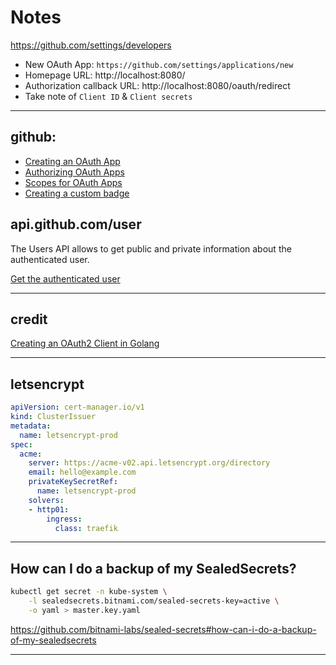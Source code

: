 # Notes

https://github.com/settings/developers

- New OAuth App: `https://github.com/settings/applications/new`
- Homepage URL: http://localhost:8080/
- Authorization callback URL: http://localhost:8080/oauth/redirect
- Take note of `Client ID` & `Client secrets`

---

## github:
- [Creating an OAuth App](https://docs.github.com/en/developers/apps/building-oauth-apps/creating-an-oauth-app)
- [Authorizing OAuth Apps](https://docs.github.com/en/developers/apps/building-oauth-apps/authorizing-oauth-apps)
- [Scopes for OAuth Apps](https://docs.github.com/en/developers/apps/building-oauth-apps/scopes-for-oauth-apps)
- [Creating a custom badge](https://docs.github.com/en/developers/apps/building-oauth-apps/creating-a-custom-badge-for-your-oauth-app)

## api.github.com/user

The Users API allows to get public and private information about the authenticated user.

[Get the authenticated user](https://docs.github.com/en/rest/reference/users)

---

## credit
[Creating an OAuth2 Client in Golang](https://www.sohamkamani.com/golang/oauth/)

---

## letsencrypt

```yaml
apiVersion: cert-manager.io/v1
kind: ClusterIssuer
metadata:
  name: letsencrypt-prod
spec:
  acme:
    server: https://acme-v02.api.letsencrypt.org/directory
    email: hello@example.com
    privateKeySecretRef:
      name: letsencrypt-prod
    solvers:
    - http01:
        ingress:
          class: traefik
```

---

## How can I do a backup of my SealedSecrets?

```sh
kubectl get secret -n kube-system \
    -l sealedsecrets.bitnami.com/sealed-secrets-key=active \
    -o yaml > master.key.yaml
```

https://github.com/bitnami-labs/sealed-secrets#how-can-i-do-a-backup-of-my-sealedsecrets

---
